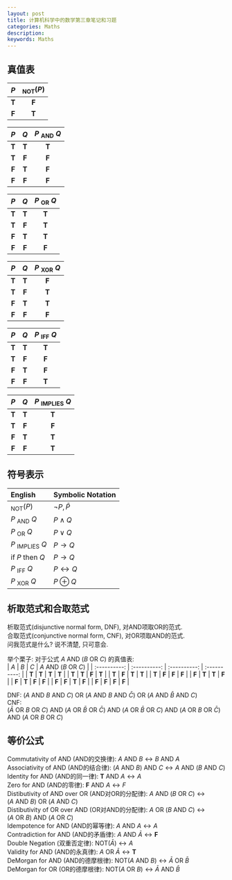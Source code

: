 ```yaml
---
layout: post
title: 计算机科学中的数学第三章笔记和习题
categories: Maths
description: 
keywords: Maths
---
```


## 真值表
| $P$ | $_{\mathrm{NOT}}(P)$ |
| :--: | :--: |
| $\mathbf{T}$ | $\mathbf{F}$ |
| $\mathbf{F}$ | $\mathbf{T}$ |

| $P$ | $Q$ | $P\ _{\mathrm{AND}}\ Q$ |
|    :--:      |    :--:      |     :--:     |
| $\mathbf{T}$ | $\mathbf{T}$ | $\mathbf{T}$ |
| $\mathbf{T}$ | $\mathbf{F}$ | $\mathbf{F}$ |
| $\mathbf{F}$ | $\mathbf{T}$ | $\mathbf{F}$ |
| $\mathbf{F}$ | $\mathbf{F}$ | $\mathbf{F}$ |

| $P$ | $Q$ | $P\ _{\mathrm{OR}}\ Q$ |
|    :--:      |    :--:      |     :--:     |
| $\mathbf{T}$ | $\mathbf{T}$ | $\mathbf{T}$ |
| $\mathbf{T}$ | $\mathbf{F}$ | $\mathbf{T}$ |
| $\mathbf{F}$ | $\mathbf{T}$ | $\mathbf{T}$ |
| $\mathbf{F}$ | $\mathbf{F}$ | $\mathbf{F}$ |

| $P$ | $Q$ | $P\ _{\mathrm{XOR}}\ Q$ |
|    :--:      |    :--:      |     :--:     |
| $\mathbf{T}$ | $\mathbf{T}$ | $\mathbf{F}$ |
| $\mathbf{T}$ | $\mathbf{F}$ | $\mathbf{T}$ |
| $\mathbf{F}$ | $\mathbf{T}$ | $\mathbf{T}$ |
| $\mathbf{F}$ | $\mathbf{F}$ | $\mathbf{F}$ |

| $P$ | $Q$ | $P\ _{\mathrm{IFF}}\ Q$ |
|    :--:      |    :--:      |     :--:     |
| $\mathbf{T}$ | $\mathbf{T}$ | $\mathbf{T}$ |
| $\mathbf{T}$ | $\mathbf{F}$ | $\mathbf{F}$ |
| $\mathbf{F}$ | $\mathbf{T}$ | $\mathbf{F}$ |
| $\mathbf{F}$ | $\mathbf{F}$ | $\mathbf{T}$ |

| $P$ | $Q$ | $P\ _{\mathrm{IMPLIES}}\ Q$ |
|    :--:      |    :--:      |     :--:     |
| $\mathbf{T}$ | $\mathbf{T}$ | $\mathbf{T}$ |
| $\mathbf{T}$ | $\mathbf{F}$ | $\mathbf{F}$ |
| $\mathbf{F}$ | $\mathbf{T}$ | $\mathbf{T}$ |
| $\mathbf{F}$ | $\mathbf{F}$ | $\mathbf{T}$ |

## 符号表示
| English | Symbolic Notation |
| :------ | :---------------- |
| $_{\mathrm{NOT}}(P)$ | $\lnot P, \bar{P}$ |
| $P\ _{\mathrm{AND}}\ Q$ | $P\land Q$ |
| $P\ _{\mathrm{OR}}\ Q$ | $P\lor Q$ |
| $P\ _{\mathrm{IMPLIES}}\ Q$ | $P\longrightarrow Q$ |
| $\mathrm{if}\ P\ \mathrm{then}\ Q$ | $P\longrightarrow Q$ |
| $P\ _{\mathrm{IFF}}\ Q$ | $P\longleftrightarrow Q$ |
| $P\ _{\mathrm{XOR}}\ Q$ | $P\oplus Q$ |

## 析取范式和合取范式
析取范式(disjunctive normal form, DNF), 对$\mathrm{AND}$项取$\mathrm{OR}$的范式.  
合取范式(conjunctive normal form, CNF), 对$\mathrm{OR}$项取$\mathrm{AND}$的范式.  
问我范式是什么? 说不清楚, 只可意会.  

举个栗子: 对于公式 $A\ \mathrm{AND}\ (B\ \mathrm{OR}\ C)$
的真值表:   
| $A$ | $B$ | $C$ | $A\ \mathrm{AND}\ (B\ \mathrm{OR}\ C)$ |
| :----------: | :----------: | :----------: | :----------: |
| $\mathbf{T}$ | $\mathbf{T}$ | $\mathbf{T}$ | $\mathbf{T}$ |
| $\mathbf{T}$ | $\mathbf{T}$ | $\mathbf{F}$ | $\mathbf{T}$ |
| $\mathbf{T}$ | $\mathbf{F}$ | $\mathbf{T}$ | $\mathbf{T}$ |
| $\mathbf{T}$ | $\mathbf{F}$ | $\mathbf{F}$ | $\mathbf{F}$ |
| $\mathbf{F}$ | $\mathbf{T}$ | $\mathbf{T}$ | $\mathbf{F}$ |
| $\mathbf{F}$ | $\mathbf{T}$ | $\mathbf{F}$ | $\mathbf{F}$ |
| $\mathbf{F}$ | $\mathbf{F}$ | $\mathbf{T}$ | $\mathbf{F}$ |
| $\mathbf{F}$ | $\mathbf{F}$ | $\mathbf{F}$ | $\mathbf{F}$ |

DNF: $(A\ \mathrm{AND}\ B\ \mathrm{AND}\ C)\ \mathrm{OR}\ (A\ \mathrm{AND}\ B\ \mathrm{AND}\ \bar{C})\ \mathrm{OR}\ (A\ \mathrm{AND}\ \bar{B}\ \mathrm{AND}\ C)$  
CNF: $(\bar{A}\ \mathrm{OR}\ B\ \mathrm{OR}\ C)\ \mathrm{AND}\ (A\ \mathrm{OR}\ \bar{B}\ \mathrm{OR}\ \bar{C})\ \mathrm{AND}\ (A\ \mathrm{OR}\ \bar{B}\ \mathrm{OR}\ C)\ \mathrm{AND}\ (A\ \mathrm{OR}\ B\ \mathrm{OR}\ \bar{C})\ \mathrm{AND}\ (A\ \mathrm{OR}\ B\ \mathrm{OR}\ C)$

## 等价公式  
Commutativity of $\mathrm{AND}$ ($\mathrm{AND}$的交换律): $A\ \mathrm{AND}\ B\longleftrightarrow B\ \mathrm{AND}\ A$  
Associativity of $\mathrm{AND}$ ($\mathrm{AND}$的结合律): $(A\ \mathrm{AND}\ B)\ \mathrm{AND}\ C\longleftrightarrow A\ \mathrm{AND}\ (B\ \mathrm{AND}\ C)$  
Identity for $\mathrm{AND}$ ($\mathrm{AND}$的同一律): $\mathbf{T}\ \mathrm{AND}\ A\longleftrightarrow A$  
Zero for $\mathrm{AND}$ ($\mathrm{AND}$的零律): $\mathbf{F}\ \mathrm{AND}\ A\longleftrightarrow F$  
Distibutivity of $\mathrm{AND}$ over $\mathrm{OR}$ ($\mathrm{AND}$对$\mathrm{OR}$的分配律): $A\ \mathrm{AND}\ (B\ \mathrm{OR}\ C)\longleftrightarrow (A\ \mathrm{AND}\ B)\ \mathrm{OR}\ (A\ \mathrm{AND}\ C)$   
Distibutivity of $\mathrm{OR}$ over $\mathrm{AND}$ ($\mathrm{OR}$对$\mathrm{AND}$的分配律): $A\ \mathrm{OR}\ (B\ \mathrm{AND}\ C)\longleftrightarrow (A\ \mathrm{OR}\ B)\ \mathrm{AND}\ (A\ \mathrm{OR}\ C)$     
Idempotence for $\mathrm{AND}$ ($\mathrm{AND}$的幂等律): $A\ \mathrm{AND}\ A\longleftrightarrow A$   
Contradiction for $\mathrm{AND}$ ($\mathrm{AND}$的矛盾律): $A\ \mathrm{AND}\ \bar{A}\longleftrightarrow \mathbf{F}$   
Double Negation (双重否定律): $\mathrm{NOT}(\bar{A})\longleftrightarrow A$    
Validity for $\mathrm{AND}$ ($\mathrm{AND}$的永真律): $A\ \mathrm{OR}\ \bar{A}\longleftrightarrow \mathbf{T}$   
DeMorgan for $\mathrm{AND}$ ($\mathrm{AND}$的德摩根律): $\mathrm{NOT}(A\ \mathrm{AND}\ B)\longleftrightarrow \bar{A}\ \mathrm{OR}\ \bar{B}$  
DeMorgan for $\mathrm{OR}$ ($\mathrm{OR}$的德摩根律): $\mathrm{NOT}(A\ \mathrm{OR}\ B)\longleftrightarrow \bar{A}\ \mathrm{AND}\ \bar{B}$  